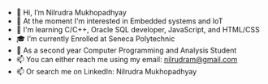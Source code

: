 - 👋 Hi, I’m Nilrudra Mukhopadhyay
- 👀 At the moment I'm interested in Embedded systems and IoT
- 🌱 I'm learning C/C++, Oracle SQL developer, JavaScript, and HTML/CSS
- 🎓 I’m currently Enrolled at Seneca Polytechnic
- 📜 As a second year Computer Programming and Analysis Student
- 📫 You can either reach me using my email: nilrudram@gmail.com
- 📫 Or search me on LinkedIn: Nilrudra Mukhopadhyay

<!---
Nilrudra1999/Nilrudra1999 is a ✨ special ✨ repository because its `README.md` (this file) appears on your GitHub profile.
You can click the Preview link to take a look at your changes.
--->
